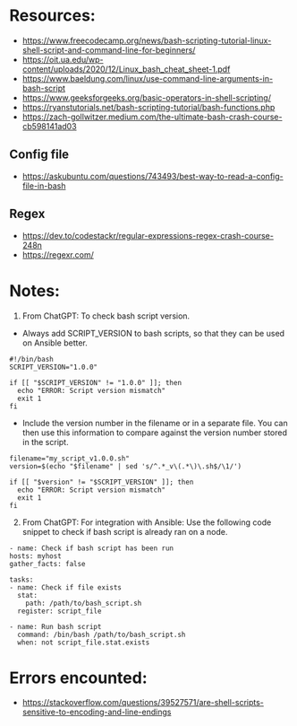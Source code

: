 # Resources:
- https://www.freecodecamp.org/news/bash-scripting-tutorial-linux-shell-script-and-command-line-for-beginners/
- https://oit.ua.edu/wp-content/uploads/2020/12/Linux_bash_cheat_sheet-1.pdf
- https://www.baeldung.com/linux/use-command-line-arguments-in-bash-script
- https://www.geeksforgeeks.org/basic-operators-in-shell-scripting/
- https://ryanstutorials.net/bash-scripting-tutorial/bash-functions.php
- https://zach-gollwitzer.medium.com/the-ultimate-bash-crash-course-cb598141ad03

## Config file
- https://askubuntu.com/questions/743493/best-way-to-read-a-config-file-in-bash

## Regex
- https://dev.to/codestackr/regular-expressions-regex-crash-course-248n
- https://regexr.com/
# Notes:
1. From ChatGPT: To check bash script version.
  - Always add SCRIPT_VERSION to bash scripts, so that they can be used on Ansible better.
  ```
  #!/bin/bash
  SCRIPT_VERSION="1.0.0"

  if [[ "$SCRIPT_VERSION" != "1.0.0" ]]; then
    echo "ERROR: Script version mismatch"
    exit 1
  fi
  ```
  - Include the version number in the filename or in a separate file. You can then use this information to compare against the version number stored in the script.
  ```
  filename="my_script_v1.0.0.sh"
  version=$(echo "$filename" | sed 's/^.*_v\(.*\)\.sh$/\1/')

  if [[ "$version" != "$SCRIPT_VERSION" ]]; then
    echo "ERROR: Script version mismatch"
    exit 1
  fi
  ```
2. From ChatGPT: For integration with Ansible: Use the following code snippet to check if bash script is already ran on a node.
  ```
  - name: Check if bash script has been run
  hosts: myhost
  gather_facts: false

  tasks:
  - name: Check if file exists
    stat:
      path: /path/to/bash_script.sh
    register: script_file

  - name: Run bash script
    command: /bin/bash /path/to/bash_script.sh
    when: not script_file.stat.exists
  ```

# Errors encounted:
  - https://stackoverflow.com/questions/39527571/are-shell-scripts-sensitive-to-encoding-and-line-endings